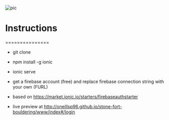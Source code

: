 ![pic](http://i2.wp.com/thestonemind.com/wp-content/uploads/2012/04/photo_friday_se_bouldering-11.jpg)

# Instructions 
===============
* git clone

* npm install -g ionic

* ionic serve 

* get a firebase account (free) and replace firebase connection string with your own (FURL)

* based on https://market.ionic.io/starters/firebaseauthstarter

* live preview at http://oneillsp96.github.io/stone-fort-bouldering/www/index#/login






